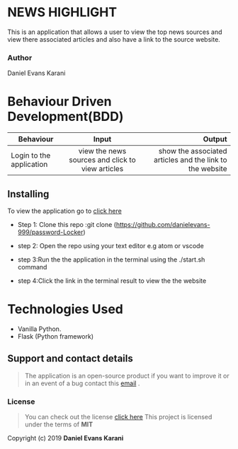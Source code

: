 

 # NEWS HIGHLIGHT

This is an application that allows a user to view the top news sources and view there associated articles and also have a link to the source website.

### Author

 Daniel Evans Karani

 # Behaviour Driven Development(BDD)

 | Behaviour            | Input                  | Output                                             |
| ------------------------    |:----------------------:| --------------------------------------------------:|
| Login to the application    | view the news sources and click to view articles|show the associated articles and the link to the website   |


## Installing 

To view the application go to [click here](https://github.com/danielevans-999/password-Locker)

- Step 1: Clone this repo :git clone (https://github.com/danielevans-999/password-Locker)

- step 2: Open the repo using your text editor e.g atom or vscode

- step 3:Run the the application in  the terminal using the ./start.sh command

- step 4:Click the link in the terminal result to view the the website

# Technologies Used

- Vanilla Python.
- Flask (Python framework)

## Support and contact details
>The application is an open-source product if you  want to improve it or in an event of a bug  contact this
> [email](danielevans.karani@gmail.com) .
### License
>You can check out the license [click here](https://choosealicense.com/licenses/mit/)
This project is licensed under the terms of **MIT**

Copyright (c) 2019 **Daniel Evans Karani**